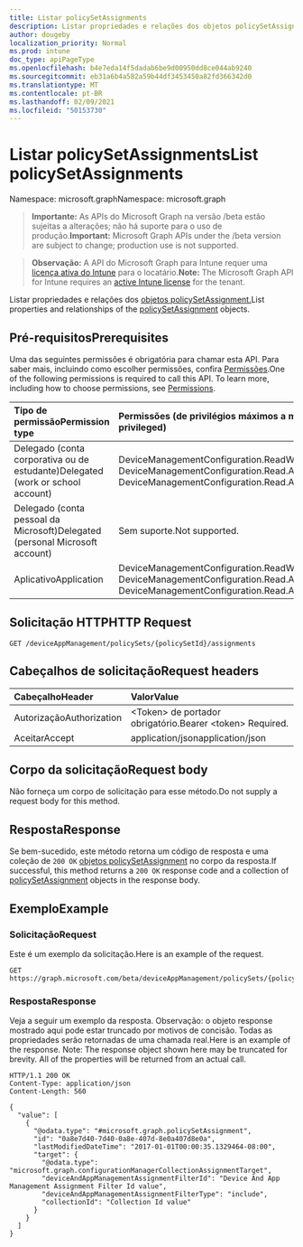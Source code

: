 ```yaml
---
title: Listar policySetAssignments
description: Listar propriedades e relações dos objetos policySetAssignment.
author: dougeby
localization_priority: Normal
ms.prod: intune
doc_type: apiPageType
ms.openlocfilehash: b4e7eda14f5dadab6be9d00950dd8ce044ab9240
ms.sourcegitcommit: eb31a6b4a582a59b44df3453450a82fd366342d0
ms.translationtype: MT
ms.contentlocale: pt-BR
ms.lasthandoff: 02/09/2021
ms.locfileid: "50153730"
---
```

# <a name="list-policysetassignments"></a><span data-ttu-id="d2089-103">Listar policySetAssignments</span><span class="sxs-lookup"><span data-stu-id="d2089-103">List policySetAssignments</span></span>

<span data-ttu-id="d2089-104">Namespace: microsoft.graph</span><span class="sxs-lookup"><span data-stu-id="d2089-104">Namespace: microsoft.graph</span></span>

> <span data-ttu-id="d2089-105">**Importante:** As APIs do Microsoft Graph na versão /beta estão sujeitas a alterações; não há suporte para o uso de produção.</span><span class="sxs-lookup"><span data-stu-id="d2089-105">**Important:** Microsoft Graph APIs under the /beta version are subject to change; production use is not supported.</span></span>

> <span data-ttu-id="d2089-106">**Observação:** A API do Microsoft Graph para Intune requer uma [licença ativa do Intune](https://go.microsoft.com/fwlink/?linkid=839381) para o locatário.</span><span class="sxs-lookup"><span data-stu-id="d2089-106">**Note:** The Microsoft Graph API for Intune requires an [active Intune license](https://go.microsoft.com/fwlink/?linkid=839381) for the tenant.</span></span>

<span data-ttu-id="d2089-107">Listar propriedades e relações dos [objetos policySetAssignment.](../resources/intune-policyset-policysetassignment.md)</span><span class="sxs-lookup"><span data-stu-id="d2089-107">List properties and relationships of the [policySetAssignment](../resources/intune-policyset-policysetassignment.md) objects.</span></span>

## <a name="prerequisites"></a><span data-ttu-id="d2089-108">Pré-requisitos</span><span class="sxs-lookup"><span data-stu-id="d2089-108">Prerequisites</span></span>
<span data-ttu-id="d2089-p101">Uma das seguintes permissões é obrigatória para chamar esta API. Para saber mais, incluindo como escolher permissões, confira [Permissões](/graph/permissions-reference).</span><span class="sxs-lookup"><span data-stu-id="d2089-p101">One of the following permissions is required to call this API. To learn more, including how to choose permissions, see [Permissions](/graph/permissions-reference).</span></span>

|<span data-ttu-id="d2089-111">Tipo de permissão</span><span class="sxs-lookup"><span data-stu-id="d2089-111">Permission type</span></span>|<span data-ttu-id="d2089-112">Permissões (de privilégios máximos a mínimos)</span><span class="sxs-lookup"><span data-stu-id="d2089-112">Permissions (from most to least privileged)</span></span>|
|:---|:---|
|<span data-ttu-id="d2089-113">Delegado (conta corporativa ou de estudante)</span><span class="sxs-lookup"><span data-stu-id="d2089-113">Delegated (work or school account)</span></span>|<span data-ttu-id="d2089-114">DeviceManagementConfiguration.ReadWrite.All, DeviceManagementConfiguration.Read.All</span><span class="sxs-lookup"><span data-stu-id="d2089-114">DeviceManagementConfiguration.ReadWrite.All, DeviceManagementConfiguration.Read.All</span></span>|
|<span data-ttu-id="d2089-115">Delegado (conta pessoal da Microsoft)</span><span class="sxs-lookup"><span data-stu-id="d2089-115">Delegated (personal Microsoft account)</span></span>|<span data-ttu-id="d2089-116">Sem suporte.</span><span class="sxs-lookup"><span data-stu-id="d2089-116">Not supported.</span></span>|
|<span data-ttu-id="d2089-117">Aplicativo</span><span class="sxs-lookup"><span data-stu-id="d2089-117">Application</span></span>|<span data-ttu-id="d2089-118">DeviceManagementConfiguration.ReadWrite.All, DeviceManagementConfiguration.Read.All</span><span class="sxs-lookup"><span data-stu-id="d2089-118">DeviceManagementConfiguration.ReadWrite.All, DeviceManagementConfiguration.Read.All</span></span>|

## <a name="http-request"></a><span data-ttu-id="d2089-119">Solicitação HTTP</span><span class="sxs-lookup"><span data-stu-id="d2089-119">HTTP Request</span></span>
<!-- {
  "blockType": "ignored"
}
-->
``` http
GET /deviceAppManagement/policySets/{policySetId}/assignments
```

## <a name="request-headers"></a><span data-ttu-id="d2089-120">Cabeçalhos de solicitação</span><span class="sxs-lookup"><span data-stu-id="d2089-120">Request headers</span></span>
|<span data-ttu-id="d2089-121">Cabeçalho</span><span class="sxs-lookup"><span data-stu-id="d2089-121">Header</span></span>|<span data-ttu-id="d2089-122">Valor</span><span class="sxs-lookup"><span data-stu-id="d2089-122">Value</span></span>|
|:---|:---|
|<span data-ttu-id="d2089-123">Autorização</span><span class="sxs-lookup"><span data-stu-id="d2089-123">Authorization</span></span>|<span data-ttu-id="d2089-124">&lt;Token&gt; de portador obrigatório.</span><span class="sxs-lookup"><span data-stu-id="d2089-124">Bearer &lt;token&gt; Required.</span></span>|
|<span data-ttu-id="d2089-125">Aceitar</span><span class="sxs-lookup"><span data-stu-id="d2089-125">Accept</span></span>|<span data-ttu-id="d2089-126">application/json</span><span class="sxs-lookup"><span data-stu-id="d2089-126">application/json</span></span>|

## <a name="request-body"></a><span data-ttu-id="d2089-127">Corpo da solicitação</span><span class="sxs-lookup"><span data-stu-id="d2089-127">Request body</span></span>
<span data-ttu-id="d2089-128">Não forneça um corpo de solicitação para esse método.</span><span class="sxs-lookup"><span data-stu-id="d2089-128">Do not supply a request body for this method.</span></span>

## <a name="response"></a><span data-ttu-id="d2089-129">Resposta</span><span class="sxs-lookup"><span data-stu-id="d2089-129">Response</span></span>
<span data-ttu-id="d2089-130">Se bem-sucedido, este método retorna um código de resposta e uma coleção de `200 OK` [objetos policySetAssignment](../resources/intune-policyset-policysetassignment.md) no corpo da resposta.</span><span class="sxs-lookup"><span data-stu-id="d2089-130">If successful, this method returns a `200 OK` response code and a collection of [policySetAssignment](../resources/intune-policyset-policysetassignment.md) objects in the response body.</span></span>

## <a name="example"></a><span data-ttu-id="d2089-131">Exemplo</span><span class="sxs-lookup"><span data-stu-id="d2089-131">Example</span></span>

### <a name="request"></a><span data-ttu-id="d2089-132">Solicitação</span><span class="sxs-lookup"><span data-stu-id="d2089-132">Request</span></span>
<span data-ttu-id="d2089-133">Este é um exemplo da solicitação.</span><span class="sxs-lookup"><span data-stu-id="d2089-133">Here is an example of the request.</span></span>
``` http
GET https://graph.microsoft.com/beta/deviceAppManagement/policySets/{policySetId}/assignments
```

### <a name="response"></a><span data-ttu-id="d2089-134">Resposta</span><span class="sxs-lookup"><span data-stu-id="d2089-134">Response</span></span>
<span data-ttu-id="d2089-p102">Veja a seguir um exemplo da resposta. Observação: o objeto response mostrado aqui pode estar truncado por motivos de concisão. Todas as propriedades serão retornadas de uma chamada real.</span><span class="sxs-lookup"><span data-stu-id="d2089-p102">Here is an example of the response. Note: The response object shown here may be truncated for brevity. All of the properties will be returned from an actual call.</span></span>
``` http
HTTP/1.1 200 OK
Content-Type: application/json
Content-Length: 560

{
  "value": [
    {
      "@odata.type": "#microsoft.graph.policySetAssignment",
      "id": "0a8e7d40-7d40-0a8e-407d-8e0a407d8e0a",
      "lastModifiedDateTime": "2017-01-01T00:00:35.1329464-08:00",
      "target": {
        "@odata.type": "microsoft.graph.configurationManagerCollectionAssignmentTarget",
        "deviceAndAppManagementAssignmentFilterId": "Device And App Management Assignment Filter Id value",
        "deviceAndAppManagementAssignmentFilterType": "include",
        "collectionId": "Collection Id value"
      }
    }
  ]
}
```




